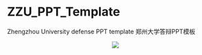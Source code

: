 # ZZU_PPT_Template
Zhengzhou University defense PPT template 郑州大学答辩PPT模板
<p align="center">
  <img src="assert/fengmian.jpg" />
</p>

